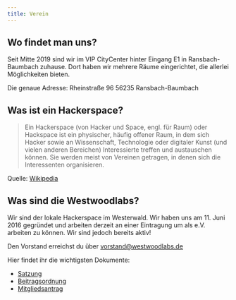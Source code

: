 ```yaml
---
title: Verein
---
```


## Wo findet man uns?
Seit Mitte 2019 sind wir im VIP CityCenter hinter Eingang E1 in Ransbach-Baumbach zuhause. Dort haben wir mehrere Räume eingerichtet, die allerlei Möglichkeiten bieten. 

Die genaue Adresse:
Rheinstraße 96
56235 Ransbach-Baumbach 

## Was ist ein Hackerspace?
 > Ein Hackerspace (von Hacker und Space, engl. für Raum) oder Hackspace ist ein physischer, häufig offener Raum, in dem sich Hacker sowie an Wissenschaft, Technologie oder digitaler Kunst (und vielen anderen Bereichen) Interessierte treffen und austauschen können. Sie werden meist von Vereinen getragen, in denen sich die Interessenten organisieren.

Quelle: [Wikipedia](https://de.wikipedia.org/wiki/Hackerspace)

## Was sind die Westwoodlabs?
Wir sind der lokale Hackerspace im Westerwald. Wir haben uns am 11. Juni 2016 gegründet und arbeiten derzeit an einer Eintragung um als e.V. arbeiten zu können. Wir sind jedoch bereits aktiv!

Den Vorstand erreichst du über <a href="mailto:vorstand@westwoodlabs.de">vorstand@westwoodlabs.de</a>

Hier findet ihr die wichtigsten Dokumente:

* [Satzung](../dateien/Satzung_Westwoodlabs.pdf)
* [Beitragsordnung](/wiki/Offiziell:Beitragsordnung)
* [Mitgliedsantrag](../dateien/Mitgliedsantrag.pdf)
 
